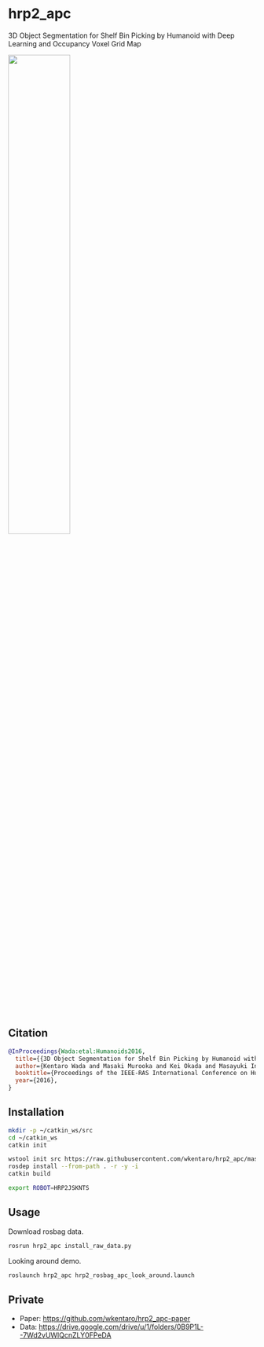 # hrp2_apc

3D Object Segmentation for Shelf Bin Picking by Humanoid with Deep Learning and Occupancy Voxel Grid Map


<a href="https://www.youtube.com/watch?v=4zKFnVIGB_I&t=10s">
 <img src="http://i3.ytimg.com/vi/4zKFnVIGB_I/maxresdefault.jpg" width="50%" />
</a>

## Citation

```bib
@InProceedings{Wada:etal:Humanoids2016,
  title={{3D Object Segmentation for Shelf Bin Picking by Humanoid with Deep Learning and Occupancy Voxel Grid Map}},
  author={Kentaro Wada and Masaki Murooka and Kei Okada and Masayuki Inaba},
  booktitle={Proceedings of the IEEE-RAS International Conference on Humanoid Robots (Humanoids)},
  year={2016},
}
```

## Installation

```bash
mkdir -p ~/catkin_ws/src
cd ~/catkin_ws
catkin init

wstool init src https://raw.githubusercontent.com/wkentaro/hrp2_apc/master/rosinstall
rosdep install --from-path . -r -y -i
catkin build

export ROBOT=HRP2JSKNTS
```

## Usage

Download rosbag data.

```bash
rosrun hrp2_apc install_raw_data.py
```

Looking around demo.

```bash
roslaunch hrp2_apc hrp2_rosbag_apc_look_around.launch
```

## Private

-  Paper: <https://github.com/wkentaro/hrp2_apc-paper>
-  Data: <https://drive.google.com/drive/u/1/folders/0B9P1L--7Wd2vUWlQcnZLY0FPeDA>
